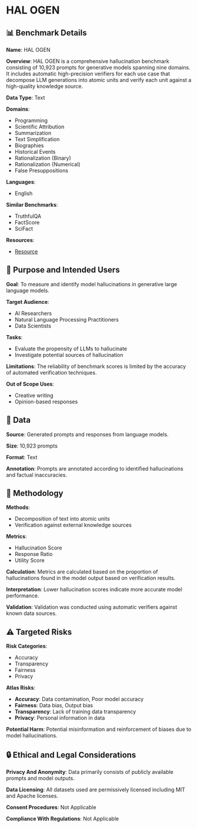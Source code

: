 # HAL OGEN

## 📊 Benchmark Details

**Name**: HAL OGEN

**Overview**: HAL OGEN is a comprehensive hallucination benchmark consisting of 10,923 prompts for generative models spanning nine domains. It includes automatic high-precision verifiers for each use case that decompose LLM generations into atomic units and verify each unit against a high-quality knowledge source.

**Data Type**: Text

**Domains**:
- Programming
- Scientific Attribution
- Summarization
- Text Simplification
- Biographies
- Historical Events
- Rationalization (Binary)
- Rationalization (Numerical)
- False Presuppositions

**Languages**:
- English

**Similar Benchmarks**:
- TruthfulQA
- FactScore
- SciFact

**Resources**:
- [Resource](https://halogen-hallucinations.github.io)

## 🎯 Purpose and Intended Users

**Goal**: To measure and identify model hallucinations in generative large language models.

**Target Audience**:
- AI Researchers
- Natural Language Processing Practitioners
- Data Scientists

**Tasks**:
- Evaluate the propensity of LLMs to hallucinate
- Investigate potential sources of hallucination

**Limitations**: The reliability of benchmark scores is limited by the accuracy of automated verification techniques.

**Out of Scope Uses**:
- Creative writing
- Opinion-based responses

## 💾 Data

**Source**: Generated prompts and responses from language models.

**Size**: 10,923 prompts

**Format**: Text

**Annotation**: Prompts are annotated according to identified hallucinations and factual inaccuracies.

## 🔬 Methodology

**Methods**:
- Decomposition of text into atomic units
- Verification against external knowledge sources

**Metrics**:
- Hallucination Score
- Response Ratio
- Utility Score

**Calculation**: Metrics are calculated based on the proportion of hallucinations found in the model output based on verification results.

**Interpretation**: Lower hallucination scores indicate more accurate model performance.

**Validation**: Validation was conducted using automatic verifiers against known data sources.

## ⚠️ Targeted Risks

**Risk Categories**:
- Accuracy
- Transparency
- Fairness
- Privacy

**Atlas Risks**:
- **Accuracy**: Data contamination, Poor model accuracy
- **Fairness**: Data bias, Output bias
- **Transparency**: Lack of training data transparency
- **Privacy**: Personal information in data

**Potential Harm**: Potential misinformation and reinforcement of biases due to model hallucinations.

## 🔒 Ethical and Legal Considerations

**Privacy And Anonymity**: Data primarily consists of publicly available prompts and model outputs.

**Data Licensing**: All datasets used are permissively licensed including MIT and Apache licenses.

**Consent Procedures**: Not Applicable

**Compliance With Regulations**: Not Applicable
